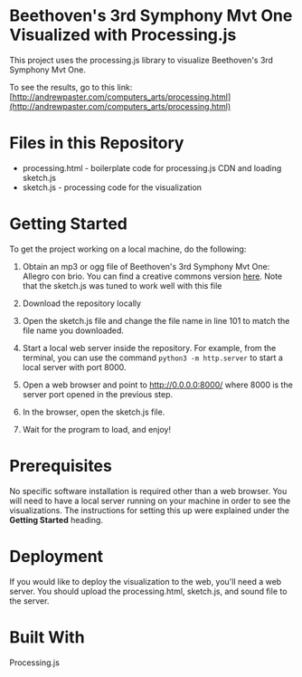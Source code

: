 # Beethoven's 3rd Symphony Mvt One Visualized with Processing.js

This project uses the processing.js library to visualize Beethoven's 3rd
Symphony Mvt One. 

To see the results, go to this link:
[http://andrewpaster.com/computers_arts/processing.html](http://andrewpaster.com/computers_arts/processing.html)

# Files in this Repository
* processing.html - boilerplate code for processing.js CDN and loading sketch.js
* sketch.js - processing code for the visualization

# Getting Started

To get the project working on a local machine, do the following:
1. Obtain an mp3 or ogg file of Beethoven's 3rd Symphony Mvt One: Allegro 
con brio. You can find a creative commons version [here](https://imslp.org/wiki/Symphony_No.3%2C_Op.55_(Beethoven%2C_Ludwig_van)). Note that the sketch.js was tuned to work well with this file

2. Download the repository locally

3. Open the sketch.js file and change the file name in line 101 to match
the file name you downloaded.

4. Start a local web server inside the repository. For example, from the terminal, you can use the command `python3 -m http.server` to start a local
server with port 8000.

5. Open a web browser and point to http://0.0.0.0:8000/ where 8000 is the
server port opened in the previous step.

6. In the browser, open the sketch.js file.

7. Wait for the program to load, and enjoy!

# Prerequisites

No specific software installation is required other than a web browser. You will need to have a local server running on your machine in order to see the visualizations. The instructions for setting this up were explained under the **Getting Started** heading.

# Deployment

If you would like to deploy the visualization to the web, you'll need a web
server. You should upload the processing.html, sketch.js, and sound file to
the server.

# Built With
Processing.js